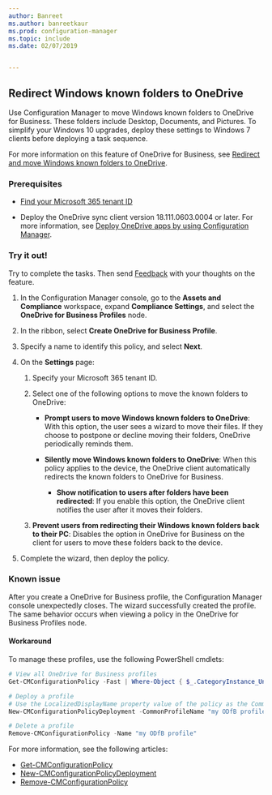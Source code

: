 ```yaml
---
author: Banreet
ms.author: banreetkaur
ms.prod: configuration-manager
ms.topic: include
ms.date: 02/07/2019


---
```


## <a name="bkmk_odfb"></a> Redirect Windows known folders to OneDrive
<!--3556021-->

Use Configuration Manager to move Windows known folders to OneDrive for Business. These folders include Desktop, Documents, and Pictures. To simplify your Windows 10 upgrades, deploy these settings to Windows 7 clients before deploying a task sequence. 

For more information on this feature of OneDrive for Business, see [Redirect and move Windows known folders to OneDrive](/onedrive/redirect-known-folders).


### Prerequisites

- [Find your Microsoft 365 tenant ID](/onedrive/find-your-office-365-tenant-id)  

- Deploy the OneDrive sync client version 18.111.0603.0004 or later. For more information, see [Deploy OneDrive apps by using Configuration Manager](/onedrive/deploy-on-windows).  


### Try it out!

Try to complete the tasks. Then send [Feedback](../../../../understand/product-feedback.md) with your thoughts on the feature.

1. In the Configuration Manager console, go to the **Assets and Compliance** workspace, expand **Compliance Settings**, and select the **OneDrive for Business Profiles** node.  

2. In the ribbon, select **Create OneDrive for Business Profile**.  

3. Specify a name to identify this policy, and select **Next**.  

4. On the **Settings** page:

    1. Specify your Microsoft 365 tenant ID.  

    2. Select one of the following options to move the known folders to OneDrive:  

        - **Prompt users to move Windows known folders to OneDrive**: With this option, the user sees a wizard to move their files. If they choose to postpone or decline moving their folders, OneDrive periodically reminds them.  

        - **Silently move Windows known folders to OneDrive**: When this policy applies to the device, the OneDrive client automatically redirects the known folders to OneDrive for Business.  

            - **Show notification to users after folders have been redirected**: If you enable this option, the OneDrive client notifies the user after it moves their folders.  

    3. **Prevent users from redirecting their Windows known folders back to their PC**: Disables the option in OneDrive for Business on the client for users to move these folders back to the device.  

5. Complete the wizard, then deploy the policy.  


### Known issue

After you create a OneDrive for Business profile, the Configuration Manager console unexpectedly closes. The wizard successfully created the profile. The same behavior occurs when viewing a policy in the OneDrive for Business Profiles node. 

#### Workaround
To manage these profiles, use the following PowerShell cmdlets:


```PowerShell
# View all OneDrive for Business profiles
Get-CMConfigurationPolicy -Fast | Where-Object { $_.CategoryInstance_UniqueIDs -eq "SettingsAndPolicy:SMS_OneDriveKnownFolderMigrationSettings" }

# Deploy a profile
# Use the LocalizedDisplayName property value of the policy as the CommonProfileName parameter.
New-CMConfigurationPolicyDeployment -CommonProfileName "my ODfB profile" -CollectionName "my collection"

# Delete a profile
Remove-CMConfigurationPolicy -Name "my ODfB profile"
```

For more information, see the following articles:
- [Get-CMConfigurationPolicy](/powershell/module/configurationmanager/get-cmconfigurationpolicy)
- [New-CMConfigurationPolicyDeployment](/powershell/module/ConfigurationManager/New-CMConfigurationPolicyDeployment)
- [Remove-CMConfigurationPolicy](/powershell/module/configurationmanager/remove-cmconfigurationpolicy)